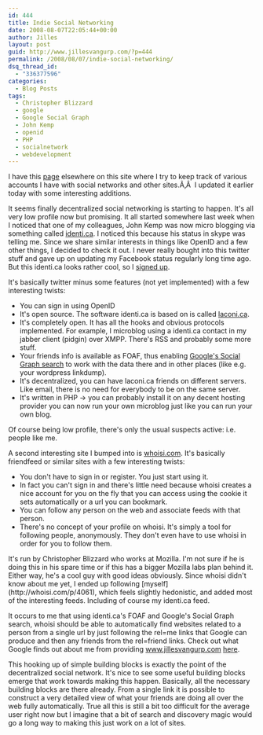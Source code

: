 ```yaml
---
id: 444
title: Indie Social Networking
date: 2008-08-07T22:05:44+00:00
author: Jilles
layout: post
guid: http://www.jillesvangurp.com/?p=444
permalink: /2008/08/07/indie-social-networking/
dsq_thread_id:
  - "336377596"
categories:
  - Blog Posts
tags:
  - Christopher Blizzard
  - google
  - Google Social Graph
  - John Kemp
  - openid
  - PHP
  - socialnetwork
  - webdevelopment
---
```

I have this [page](https://www.jillesvangurp.com/my-other-sites/) elsewhere on this site where I try to keep track of various accounts I have with social networks and other sites.Ã‚Â  I updated it earlier today with some interesting additions.

It seems finally decentralized social networking is starting to happen. It's all very low profile now but promising. It all started somewhere last week when I noticed that one of my colleagues, John Kemp was now micro blogging via something called [identi.ca](http://identi.ca/frumioj). I noticed this because his status in skype was telling me. Since we share similar interests in things like OpenID and a few other things, I decided to check it out. I never really bought into this twitter stuff and gave up on updating my Facebook status regularly long time ago. But this identi.ca looks rather cool, so I [signed up](http://identi.ca/jillesvangurp).

It's basically twitter minus some features (not yet implemented) with a few interesting twists:
<ul>
	<li>You can sign in using OpenID</li>
	<li>It's open source. The software identi.ca is based on is called <a href="http://laconi.ca/trac/">laconi.ca</a>.</li>
	<li>It's completely open. It has all the hooks and obvious protocols implemented. For example, I microblog using a identi.ca contact in my jabber client (pidgin) over XMPP. There's RSS and probably some more stuff.</li>
	<li>Your friends info is available as FOAF, thus enabling <a href="http://code.google.com/apis/socialgraph/">Google's Social Graph search</a> to work with the data there and in other places (like e.g. your wordpress linkdump).</li>
	<li>It's decentralized, you can have laconi.ca friends on different servers. Like email, there is no need for everybody to be on the same server.</li>
	<li>It's written in PHP -&gt; you can probably install it on any decent hosting provider you can now run your own microblog just like you can run your own blog.</li>
</ul>
Of course being low profile, there's only the usual suspects active: i.e. people like me.

A second interesting site I bumped into is [whoisi.com](http://whoisi.com/p/4061). It's basically friendfeed or similar sites with a few interesting twists:
<ul>
	<li>You don't have to sign in or register. You just start using it.</li>
	<li>In fact you can't sign in and there's little need because whoisi creates a nice account for you on the fly that you can access using the cookie it sets automatically or a url you can bookmark.</li>
	<li>You can follow any person on the web and associate feeds with that person.</li>
	<li>There's no concept of your profile on whoisi. It's simply a tool for following people, anonymously. They don't even have to use whoisi in order for you to follow them.</li>
</ul>
It's run by Christopher Blizzard who works at Mozilla. I'm not sure if he is doing this in his spare time or if this has a bigger Mozilla labs plan behind it. Either way, he's a cool guy with good ideas obviously. Since whoisi didn't know about me yet, I ended up following [myself](http://whoisi.com/p/4061), which feels slightly hedonistic, and added most of the interesting feeds. Including of course my identi.ca feed.

It occurs to me that using identi.ca's FOAF and Google's Social Graph search, whoisi should be able to automatically find websites related to a person from a single url by just following the rel=me links that Google can produce and then any friends from the rel=friend links. Check out what Google finds out about me from providing www.jillesvangurp.com [here](http://socialgraph-resources.googlecode.com/svn/trunk/samples/findyours.html?q=www.jillesvangurp.com).

This hooking up of simple building blocks is exactly the point of the decentralized social network. It's nice to see some useful building blocks emerge that work towards making this happen. Basically, all the necessary building blocks are there already. From a single link it is possible to construct a very detailed view of what your friends are doing all over the web fully automatically. True all this is still a bit too difficult for the average user right now but I imagine that a bit of search and discovery magic would go a long way to making this just work on a lot of sites.